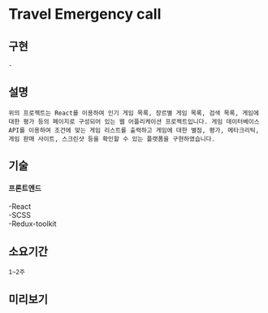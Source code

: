 # Travel Emergency call

## 구현
```
-
```

## 설명
```
위의 프로젝트는 React를 이용하여 인기 게임 목록, 장르별 게임 목록, 검색 목록, 게임에 대한 평가 등의 페이지로 구성되어 있는 웹 어플리케이션 프로젝트입니다. 게임 데이터베이스 API를 이용하여 조건에 맞는 게임 리스트를 출력하고 게임에 대한 별점, 평가, 메타크리틱, 게임 판매 사이트, 스크린샷 등을 확인할 수 있는 플랫폼을 구현하였습니다.
```

## 기술
#### 프론트엔드
-React  
-SCSS  
-Redux-toolkit  

## 소요기간
```
1~2주
```

## 미리보기
